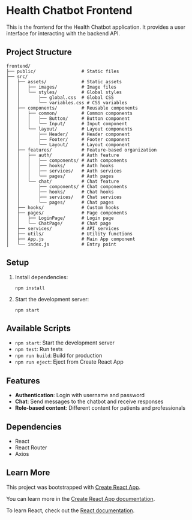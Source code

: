 # Health Chatbot Frontend

This is the frontend for the Health Chatbot application. It provides a user interface for interacting with the backend API.

## Project Structure

```
frontend/
├── public/                 # Static files
├── src/
│   ├── assets/             # Static assets
│   │   ├── images/         # Image files
│   │   └── styles/         # Global styles
│   │       ├── global.css  # Global CSS
│   │       └── variables.css # CSS variables
│   ├── components/         # Reusable components
│   │   ├── common/         # Common components
│   │   │   ├── Button/     # Button component
│   │   │   └── Input/      # Input component
│   │   └── layout/         # Layout components
│   │       ├── Header/     # Header component
│   │       ├── Footer/     # Footer component
│   │       └── Layout/     # Layout component
│   ├── features/           # Feature-based organization
│   │   ├── auth/           # Auth feature
│   │   │   ├── components/ # Auth components
│   │   │   ├── hooks/      # Auth hooks
│   │   │   ├── services/   # Auth services
│   │   │   └── pages/      # Auth pages
│   │   └── chat/           # Chat feature
│   │       ├── components/ # Chat components
│   │       ├── hooks/      # Chat hooks
│   │       ├── services/   # Chat services
│   │       └── pages/      # Chat pages
│   ├── hooks/              # Custom hooks
│   ├── pages/              # Page components
│   │   ├── LoginPage/      # Login page
│   │   └── ChatPage/       # Chat page
│   ├── services/           # API services
│   ├── utils/              # Utility functions
│   ├── App.js              # Main App component
│   └── index.js            # Entry point
```

## Setup

1. Install dependencies:
   ```
   npm install
   ```

2. Start the development server:
   ```
   npm start
   ```

## Available Scripts

- `npm start`: Start the development server
- `npm test`: Run tests
- `npm run build`: Build for production
- `npm run eject`: Eject from Create React App

## Features

- **Authentication**: Login with username and password
- **Chat**: Send messages to the chatbot and receive responses
- **Role-based content**: Different content for patients and professionals

## Dependencies

- React
- React Router
- Axios

## Learn More

This project was bootstrapped with [Create React App](https://github.com/facebook/create-react-app).

You can learn more in the [Create React App documentation](https://facebook.github.io/create-react-app/docs/getting-started).

To learn React, check out the [React documentation](https://reactjs.org/).
